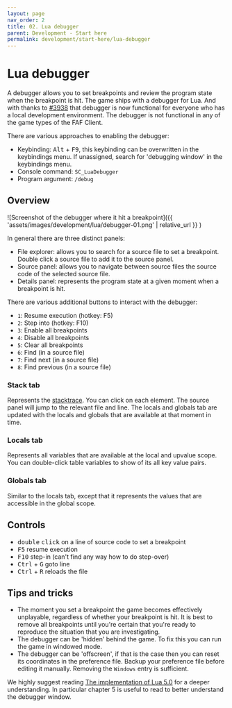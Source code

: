 ```yaml
---
layout: page
nav_order: 2
title: 02. Lua debugger
parent: Development - Start here
permalink: development/start-here/lua-debugger
---
```


# Lua debugger

A debugger allows you to set breakpoints and review the program state when the breakpoint is hit. The game ships with a debugger for Lua. And with thanks to [#3938](https://github.com/FAForever/fa/pull/3938) that debugger is now functional for everyone who has a local development environment. The debugger is not functional in any of the game types of the FAF Client.

There are various approaches to enabling the debugger:

- Keybinding: <kbd>Alt</kbd> + <kbd>F9</kbd>, this keybinding can be overwritten in the keybindings menu. If unassigned, search for 'debugging window' in the keybindings menu.
- Console command: `SC_LuaDebugger`
- Program argument: `/debug`

## Overview

![Screenshot of the debugger where it hit a breakpoint]({{ 'assets/images/development/lua/debugger-01.png' | relative_url }} )

In general there are three distinct panels:

- File explorer: allows you to search for a source file to set a breakpoint. Double click a source file to add it to the source panel.
- Source panel: allows you to navigate between source files the source code of the selected source file.
- Details panel: represents the program state at a given moment when a breakpoint is hit.

There are various additional buttons to interact with the debugger:

- `1`: Resume execution (hotkey: F5)
- `2`: Step into (hotkey: F10)
- `3`: Enable all breakpoints
- `4`: Disable all breakpoints
- `5`: Clear all breakpoints
- `6`: Find (in a source file)
- `7`: Find next (in a source file)
- `8`: Find previous (in a source file)

### Stack tab

Represents the [stacktrace](https://en.wikipedia.org/wiki/Stack_trace). You can click on each element. The source panel will jump to the relevant file and line. The locals and globals tab are updated with the locals and globals that are available at that moment in time.

### Locals tab

Represents all variables that are available at the local and upvalue scope. You can double-click table variables to show of its all key value pairs.

### Globals tab

Similar to the locals tab, except that it represents the values that are accessible in the global scope.

## Controls

- <kbd>double</kbd> <kbd>click</kbd> on a line of source code to set a breakpoint
- <kbd>F5</kbd> resume execution
- <kbd>F10</kbd> step-in (can't find any way how to do step-over)
- <kbd>Ctrl</kbd> + <kbd>G</kbd> goto line
- <kbd>Ctrl</kbd> + <kbd>R</kbd> reloads the file

## Tips and tricks

- The moment you set a breakpoint the game becomes effectively unplayable, regardless of whether your breakpoint is hit. It is best to remove all breakpoints until you're certain that you're ready to reproduce the situation that you are investigating.
- The debugger can be 'hidden' behind the game. To fix this you can run the game in windowed mode.
- The debugger can be 'offscreen', if that is the case then you can reset its coordinates in the preference file. Backup your preference file before editing it manually. Removing the `Windows` entry is sufficient.

We highly suggest reading [The implementation of Lua 5.0](https://www.lua.org/doc/jucs05.pdf) for a deeper understanding. In particular chapter 5 is useful to read to better understand the debugger window.

